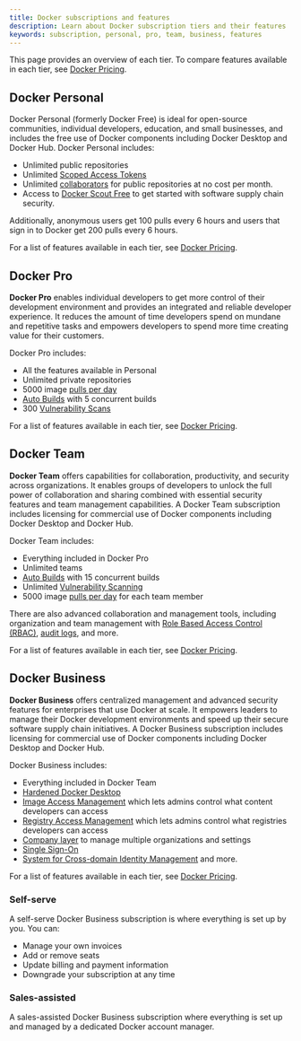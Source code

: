 ```yaml
---
title: Docker subscriptions and features
description: Learn about Docker subscription tiers and their features
keywords: subscription, personal, pro, team, business, features
---
```


This page provides an overview of each tier. To compare features available in each tier, see [Docker Pricing](https://www.docker.com/pricing/).

## Docker Personal

Docker Personal (formerly Docker Free) is ideal for open-source communities, individual developers, education, and small businesses, and includes the free use of Docker components including Docker Desktop and Docker Hub.
Docker Personal includes:

- Unlimited public repositories
- Unlimited [Scoped Access Tokens](../security/for-developers/access-tokens.md)
- Unlimited [collaborators](../docker-hub/repos/access.md#collaborators-and-their-role) for public repositories at no cost per month.
- Access to [Docker Scout Free](./scout-details.md#docker-scout-free) to get started with software supply chain security.

Additionally, anonymous users get 100 pulls every 6 hours and users that sign in to Docker get 200 pulls every 6 hours.

For a list of features available in each tier, see [Docker Pricing](https://www.docker.com/pricing/).

## Docker Pro

**Docker Pro** enables individual developers to get more control of their development environment and provides an integrated and reliable developer experience. It reduces the amount of time developers spend on mundane and repetitive tasks and empowers developers to spend more time creating value for their customers.

Docker Pro includes:
- All the features available in Personal
- Unlimited private repositories
- 5000 image [pulls per day](../docker-hub/download-rate-limit.md)
- [Auto Builds](../docker-hub/builds/index.md) with 5 concurrent builds
- 300 [Vulnerability Scans](../docker-hub/vulnerability-scanning.md)

For a list of features available in each tier, see [Docker Pricing](https://www.docker.com/pricing/).

## Docker Team

**Docker Team** offers capabilities for collaboration, productivity, and security across organizations. It enables groups of developers to unlock the full power of collaboration and sharing combined with essential security features and team management capabilities. A Docker Team subscription includes licensing for commercial use of Docker components including Docker Desktop and Docker Hub.

Docker Team includes:
- Everything included in Docker Pro
- Unlimited teams
- [Auto Builds](../docker-hub/builds/index.md) with 15 concurrent builds
- Unlimited [Vulnerability Scanning](../docker-hub/vulnerability-scanning.md)
- 5000 image [pulls per day](../docker-hub/download-rate-limit.md) for each team member

There are also advanced collaboration and management tools, including organization and team management with [Role Based Access Control (RBAC)](../security/for-admins/roles-and-permissions.md), [audit logs](../admin/organization/activity-logs.md), and more.

For a list of features available in each tier, see [Docker Pricing](https://www.docker.com/pricing/).

## Docker Business

**Docker Business** offers centralized management and advanced security features for enterprises that use Docker at scale. It empowers leaders to manage their Docker development environments and speed up their secure software supply chain initiatives. A Docker Business subscription includes licensing for commercial use of Docker components including Docker Desktop and Docker Hub.

Docker Business includes:
- Everything included in Docker Team
- [Hardened Docker Desktop](../desktop/hardened-desktop/index.md) 
- [Image Access Management](../security/for-admins/image-access-management.md) which lets admins control what content developers can access
- [Registry Access Management](../security/for-admins/registry-access-management.md) which lets admins control what registries developers can access
- [Company layer](../docker-hub/creating-companies.md) to manage multiple organizations and settings
- [Single Sign-On](../security/for-admins/single-sign-on/index.md)
- [System for Cross-domain Identity Management](../security/for-admins/scim.md) and more.

For a list of features available in each tier, see [Docker Pricing](https://www.docker.com/pricing/).

### Self-serve

A self-serve Docker Business subscription is where everything is set up by you. You can:

- Manage your own invoices
- Add or remove seats
- Update billing and payment information
- Downgrade your subscription at any time

### Sales-assisted

A sales-assisted Docker Business subscription where everything is set up and managed by a dedicated Docker account manager.
